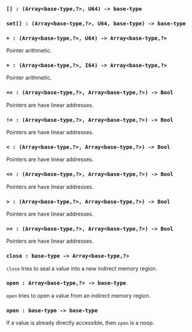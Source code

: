 
### `[] : (Array<base-type,?>, U64) -> base-type`

### `set[] : (Array<base-type,?>, U64, base-type) -> base-type`

### `+ : (Array<base-type,?>, U64) -> Array<base-type,?>`

Pointer arithmetic.

### `+ : (Array<base-type,?>, I64) -> Array<base-type,?>`

Pointer arithmetic.

### `== : (Array<base-type,?>, Array<base-type,?>) -> Bool`

Pointers are have linear addresses.

### `!= : (Array<base-type,?>, Array<base-type,?>) -> Bool`

Pointers are have linear addresses.

### `< : (Array<base-type,?>, Array<base-type,?>) -> Bool`

Pointers are have linear addresses.

### `<= : (Array<base-type,?>, Array<base-type,?>) -> Bool`

Pointers are have linear addresses.

### `> : (Array<base-type,?>, Array<base-type,?>) -> Bool`

Pointers are have linear addresses.

### `>= : (Array<base-type,?>, Array<base-type,?>) -> Bool`

Pointers are have linear addresses.

### `close : base-type -> Array<base-type,?>`

`close` tries to seal a value into a new indirect memory region.

### `open : Array<base-type,?> -> base-type`

`open` tries to open a value from an indirect memory region.

### `open : base-type -> base-type`

If a value is already directly accessible, then `open` is a noop.

